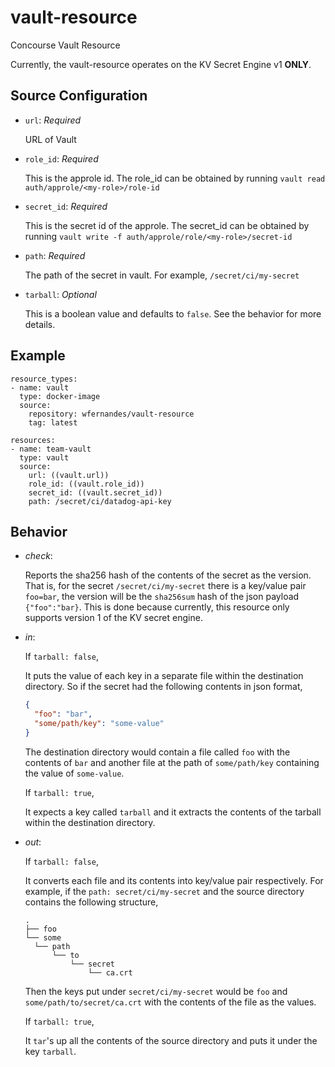 # vault-resource
Concourse Vault Resource

Currently, the vault-resource operates on the KV Secret Engine v1 **ONLY**.


## Source Configuration

- `url`: *Required* 
   
   URL of Vault
- `role_id`: *Required* 
   
   This is the approle id.
   The role_id can be obtained by running `vault read auth/approle/<my-role>/role-id`
- `secret_id`: *Required* 
   
   This is the secret id of the approle.
   The secret_id can be obtained by running `vault write -f auth/approle/role/<my-role>/secret-id`
- `path`: *Required* 

   The path of the secret in vault. For example, `/secret/ci/my-secret`
- `tarball`: *Optional*

   This is a boolean value and defaults to `false`. See the behavior for more details.

## Example

```
resource_types:
- name: vault
  type: docker-image
  source:
    repository: wfernandes/vault-resource
    tag: latest

resources:
- name: team-vault
  type: vault
  source:
    url: ((vault.url))
    role_id: ((vault.role_id))
    secret_id: ((vault.secret_id))
    path: /secret/ci/datadog-api-key
```

## Behavior

- *check*:
  
  Reports the sha256 hash of the contents of the secret as the version. That is, for the secret `/secret/ci/my-secret` there is a key/value pair `foo=bar`, the version will be the `sha256sum` hash of the json payload `{"foo":"bar}`. This is done because currently, this resource only supports version 1 of the KV secret engine.

- *in*:

  If `tarball: false`,
  
  It puts the value of each key in a separate file within the destination directory. So if the secret had the following contents in json format,
  ```json
  {
	"foo": "bar",
    "some/path/key": "some-value"
  }
  ```
  The destination directory would contain a file called `foo` with the contents of `bar` and another file at the path of `some/path/key` containing the value of `some-value`.
  
  If `tarball: true`,
  
  It expects a key called `tarball` and it extracts the contents of the tarball within the destination directory.
- *out*:

  If `tarball: false`,
  
  It converts each file and its contents into key/value pair respectively. For example, if the `path: secret/ci/my-secret` and the source directory contains the following structure,
  
  ```
  .
  ├── foo
  └── some
    └── path
        └── to
            └── secret
                └── ca.crt
  ```
  Then the keys put under `secret/ci/my-secret` would be `foo` and `some/path/to/secret/ca.crt` with the contents of the file as the values.
  
  If `tarball: true`,
  
  It `tar`'s up all the contents of the source directory and puts it under the key `tarball`.
